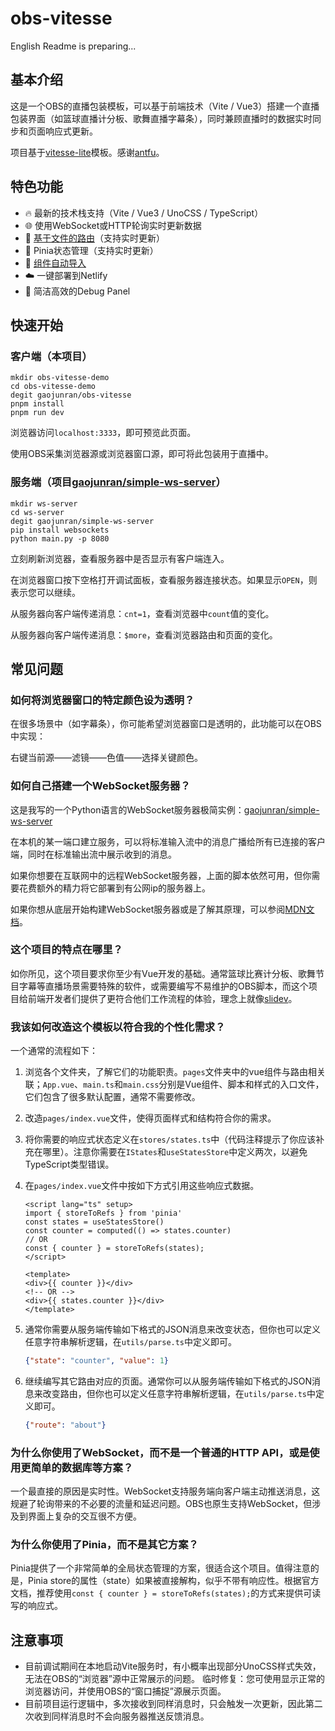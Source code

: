 # obs-vitesse

English Readme is preparing...

## 基本介绍

这是一个OBS的直播包装模板，可以基于前端技术（Vite / Vue3）搭建一个直播包装界面（如篮球直播计分板、歌舞直播字幕条），同时兼顾直播时的数据实时同步和页面响应式更新。

项目基于[vitesse-lite](https://github.com/antfu-collective/vitesse-lite)模板。感谢[antfu](https://github.com/antfu)。

## 特色功能
- 🔥 最新的技术栈支持（Vite / Vue3 / UnoCSS / TypeScript）
- 🌐 使用WebSocket或HTTP轮询实时更新数据
- 📄 [基于文件的路由](src/pages/README.md)（支持实时更新）
- 💽 Pinia状态管理（支持实时更新）
- 🧰 [组件自动导入](src/components/README.md)
- ☁️ 一键部署到Netlify
- 🔎 简洁高效的Debug Panel

## 快速开始

### 客户端（本项目）
```shell
mkdir obs-vitesse-demo
cd obs-vitesse-demo
degit gaojunran/obs-vitesse
pnpm install
pnpm run dev
```

浏览器访问`localhost:3333`，即可预览此页面。

使用OBS采集浏览器源或浏览器窗口源，即可将此包装用于直播中。

### 服务端（项目[gaojunran/simple-ws-server](https://github.com/gaojunran/simple-ws-server)）
```shell
mkdir ws-server
cd ws-server
degit gaojunran/simple-ws-server
pip install websockets
python main.py -p 8080
```

立刻刷新浏览器，查看服务器中是否显示有客户端连入。

在浏览器窗口按下空格打开调试面板，查看服务器连接状态。如果显示`OPEN`，则表示您可以继续。

从服务器向客户端传递消息：`cnt=1`，查看浏览器中`count`值的变化。

从服务器向客户端传递消息：`$more`，查看浏览器路由和页面的变化。


## 常见问题

### 如何将浏览器窗口的特定颜色设为透明？

在很多场景中（如字幕条），你可能希望浏览器窗口是透明的，此功能可以在OBS中实现：

右键当前源——滤镜——色值——选择关键颜色。

### 如何自己搭建一个WebSocket服务器？
这是我写的一个Python语言的WebSocket服务器极简实例：[gaojunran/simple-ws-server](https://github.com/gaojunran/simple-ws-server)

在本机的某一端口建立服务，可以将标准输入流中的消息广播给所有已连接的客户端，同时在标准输出流中展示收到的消息。

如果你想要在互联网中的远程WebSocket服务器，上面的脚本依然可用，但你需要花费额外的精力将它部署到有公网ip的服务器上。

如果你想从底层开始构建WebSocket服务器或是了解其原理，可以参阅[MDN文档](https://developer.mozilla.org/zh-CN/docs/Web/API/WebSockets_API/Writing_WebSocket_servers)。

### 这个项目的特点在哪里？
如你所见，这个项目要求你至少有Vue开发的基础。通常篮球比赛计分板、歌舞节目字幕等直播场景需要特殊的软件，或需要编写不易维护的OBS脚本，而这个项目给前端开发者们提供了更符合他们工作流程的体验，理念上就像[slidev](https://github.com/slidevjs/slidev)。

### 我该如何改造这个模板以符合我的个性化需求？
一个通常的流程如下：
1. 浏览各个文件夹，了解它们的功能职责。`pages`文件夹中的vue组件与路由相关联；`App.vue`、`main.ts`和`main.css`分别是Vue组件、脚本和样式的入口文件，它们包含了很多默认配置，通常不需要修改。
2. 改造`pages/index.vue`文件，使得页面样式和结构符合你的需求。
3. 将你需要的响应式状态定义在`stores/states.ts`中（代码注释提示了你应该补充在哪里）。注意你需要在`IStates`和`useStatesStore`中定义两次，以避免TypeScript类型错误。
4. 在`pages/index.vue`文件中按如下方式引用这些响应式数据。
   ```vue
   <script lang="ts" setup>
   import { storeToRefs } from 'pinia'
   const states = useStatesStore()
   const counter = computed(() => states.counter)
   // OR
   const { counter } = storeToRefs(states);
   </script>

   <template>
   <div>{{ counter }}</div>
   <!-- OR -->
   <div>{{ states.counter }}</div>
   </template>
   ```

5. 通常你需要从服务端传输如下格式的JSON消息来改变状态，但你也可以定义任意字符串解析逻辑，在`utils/parse.ts`中定义即可。
   ```json
   {"state": "counter", "value": 1}
   ```
6. 继续编写其它路由对应的页面。通常你可以从服务端传输如下格式的JSON消息来改变路由，但你也可以定义任意字符串解析逻辑，在`utils/parse.ts`中定义即可。
    ```json
   {"route": "about"}
   ```

### 为什么你使用了WebSocket，而不是一个普通的HTTP API，或是使用更简单的数据库等方案？
一个最直接的原因是实时性。WebSocket支持服务端向客户端主动推送消息，这规避了轮询带来的不必要的流量和延迟问题。OBS也原生支持WebSocket，但涉及到界面上复杂的交互很不方便。

### 为什么你使用了Pinia，而不是其它方案？
Pinia提供了一个非常简单的全局状态管理的方案，很适合这个项目。值得注意的是，Pinia store的属性（state）如果被直接解构，似乎不带有响应性。根据官方文档，推荐使用`const { counter } = storeToRefs(states);`的方式来提供可读写的响应式。

## 注意事项

- 目前调试期间在本地启动Vite服务时，有小概率出现部分UnoCSS样式失效，无法在OBS的“浏览器”源中正常展示的问题。
  临时修复：您可使用显示正常的浏览器访问，并使用OBS的“窗口捕捉”源展示页面。
- 目前项目运行逻辑中，多次接收到同样消息时，只会触发一次更新，因此第二次收到同样消息时不会向服务器推送反馈消息。
